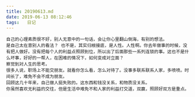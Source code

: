 ```yaml
---
title: 20190613.md
date: 2019-06-13 08:12:46
tags:   日记
---
```

    自己的心理素质很不好，别人无意中的一句话，会让你心里翻山倒海，有别的想法。
    是自己太在意别人的看法？ 也不是，其实归根接底，是人性。人性啊。你去年做事的时候，没有把人做好。没有把每个人的利益点照顾到位，所以出了后面那些一系列连锁的事。这也不是什么坏事，好好的一帮人，在困难的情况下，如何变成对立面？
    察觉到对人生的思考。
    很多人说，职场上不能交朋友。就看你怎么看，怎么对待了。没事多联系联系人家，多喷喷。时间长了，难免不会不成为朋友。
    回顾这几十年来，自己做人挺失败的。这东西和钱没关系，和物质没关系。
    你虽然喜欢无利益的交往，但是生活中难免不和人家的利益打交道，双赢，照顾好双方是重点。
    
